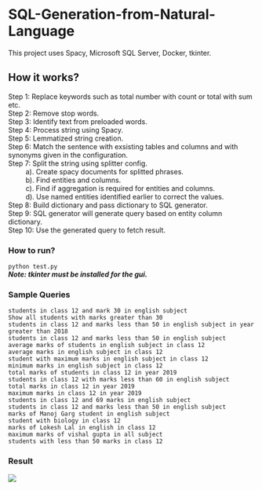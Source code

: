 # SQL-Generation-from-Natural-Language

This project uses Spacy, Microsoft SQL Server, Docker, tkinter.

## How it works?
Step 1: Replace keywords such as total number with count or total with sum etc.<br>
Step 2: Remove stop words.<br>
Step 3: Identify text from preloaded words.<br>
Step 4: Process string using Spacy.<br>
Step 5: Lemmatized string creation.<br>
Step 6: Match the sentence with exsisting tables and columns and with synonyms given in the configuration.<br>
Step 7: Split the string using splitter config.<br>
&nbsp; &nbsp; &nbsp; &nbsp; &nbsp;a). Create spacy documents for splitted phrases.<br>
&nbsp; &nbsp; &nbsp; &nbsp; &nbsp;b). Find entities and columns.<br>
&nbsp; &nbsp; &nbsp; &nbsp; &nbsp;c). Find if aggregation is required for entities and columns.<br>
&nbsp; &nbsp; &nbsp; &nbsp; &nbsp;d). Use named entities identified earlier to correct the values.<br>
Step 8: Build dictionary and pass dictionary to SQL generator.<br>
Step 9: SQL generator will generate query based on entity column dictionary.<br>
Step 10: Use the generated query to fetch result.<br>

### How to run?
``` python test.py ```<br>
***Note: tkinter must be installed for the gui.***<br>

### Sample Queries
```
students in class 12 and mark 30 in english subject
Show all students with marks greater than 30
students in class 12 and marks less than 50 in english subject in year greater than 2018
students in class 12 and marks less than 50 in english subject
average marks of students in english subject in class 12
average marks in english subject in class 12
student with maximum marks in english subject in class 12
minimum marks in english subject in class 12
total marks of students in class 12 in year 2019
students in class 12 with marks less than 60 in english subject
total marks in class 12 in year 2019
maximum marks in class 12 in year 2019
students in class 12 and 69 marks in english subject
students in class 12 and marks less than 50 in english subject
marks of Manoj Garg student in english subject
student with biology in class 12
marks of Lokesh Lal in english in class 12
maximum marks of vishal gupta in all subject
students with less than 50 marks in class 12
```
### Result
![](/Output.png)

